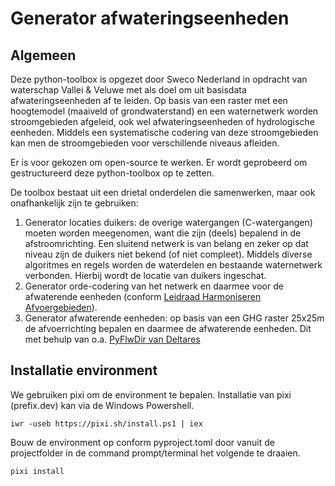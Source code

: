 # Generator afwateringseenheden

## Algemeen
Deze python-toolbox is opgezet door Sweco Nederland in opdracht van waterschap Vallei & Veluwe met als doel om uit basisdata afwateringseenheden af te leiden.
Op basis van een raster met een hoogtemodel (maaiveld of grondwaterstand) en een waternetwerk worden stroomgebieden afgeleid, ook wel afwateringseenheden of hydrologische eenheden.
Middels een systematische codering van deze stroomgebieden kan men de stroomgebieden voor verschillende niveaus afleiden.

Er is voor gekozen om open-source te werken. Er wordt geprobeerd om gestructureerd deze python-toolbox op te zetten.

De toolbox bestaat uit een drietal onderdelen die samenwerken, maar ook onafhankelijk zijn te gebruiken:
1. Generator locaties duikers: de overige watergangen (C-watergangen) moeten worden meegenomen, want die zijn (deels) bepalend in de afstroomrichting. Een sluitend netwerk is van belang en zeker op dat niveau zijn de duikers niet bekend (of niet compleet). Middels diverse algoritmes en regels worden de waterdelen en bestaande waternetwerk verbonden. Hierbij wordt de locatie van duikers ingeschat.
2. Generator orde-codering van het netwerk en daarmee voor de afwaterende eenheden (conform [Leidraad Harmoniseren Afvoergebieden](https://kennis.hunzeenaas.nl/file_auth.php/hunzeenaas/a/aa/Leidraden_Harmoniseren_Afvoergebieden_v1.1.pdf)).
3. Generator afwaterende eenheden: op basis van een GHG raster 25x25m de afvoerrichting bepalen en daarmee de afwaterende eenheden. Dit met behulp van o.a. [PyFlwDir van Deltares](https://github.com/Deltares/pyflwdir)

## Installatie environment
We gebruiken pixi om de environment te bepalen. Installatie van pixi (prefix.dev) kan via de Windows Powershell.
```
iwr -useb https://pixi.sh/install.ps1 | iex
```
Bouw de environment op conform pyproject.toml door vanuit de projectfolder in de command prompt/terminal het volgende te draaien.
```
pixi install
```
